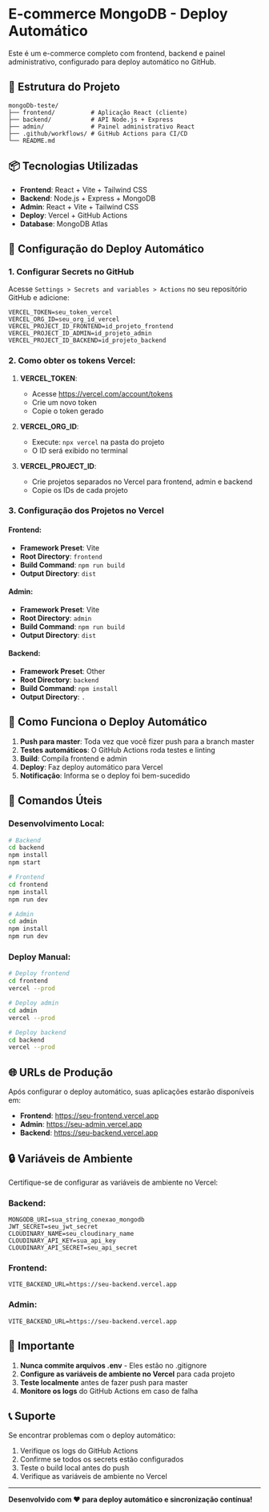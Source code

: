 # E-commerce MongoDB - Deploy Automático

Este é um e-commerce completo com frontend, backend e painel administrativo, configurado para deploy automático no GitHub.

## 🚀 Estrutura do Projeto

```
mongoDb-teste/
├── frontend/          # Aplicação React (cliente)
├── backend/           # API Node.js + Express
├── admin/             # Painel administrativo React
├── .github/workflows/ # GitHub Actions para CI/CD
└── README.md
```

## 📦 Tecnologias Utilizadas

- **Frontend**: React + Vite + Tailwind CSS
- **Backend**: Node.js + Express + MongoDB
- **Admin**: React + Vite + Tailwind CSS
- **Deploy**: Vercel + GitHub Actions
- **Database**: MongoDB Atlas

## 🔧 Configuração do Deploy Automático

### 1. Configurar Secrets no GitHub

Acesse `Settings > Secrets and variables > Actions` no seu repositório GitHub e adicione:

```
VERCEL_TOKEN=seu_token_vercel
VERCEL_ORG_ID=seu_org_id_vercel
VERCEL_PROJECT_ID_FRONTEND=id_projeto_frontend
VERCEL_PROJECT_ID_ADMIN=id_projeto_admin
VERCEL_PROJECT_ID_BACKEND=id_projeto_backend
```

### 2. Como obter os tokens Vercel:

1. **VERCEL_TOKEN**: 
   - Acesse https://vercel.com/account/tokens
   - Crie um novo token
   - Copie o token gerado

2. **VERCEL_ORG_ID**:
   - Execute: `npx vercel` na pasta do projeto
   - O ID será exibido no terminal

3. **VERCEL_PROJECT_ID**:
   - Crie projetos separados no Vercel para frontend, admin e backend
   - Copie os IDs de cada projeto

### 3. Configuração dos Projetos no Vercel

#### Frontend:
- **Framework Preset**: Vite
- **Root Directory**: `frontend`
- **Build Command**: `npm run build`
- **Output Directory**: `dist`

#### Admin:
- **Framework Preset**: Vite
- **Root Directory**: `admin`
- **Build Command**: `npm run build`
- **Output Directory**: `dist`

#### Backend:
- **Framework Preset**: Other
- **Root Directory**: `backend`
- **Build Command**: `npm install`
- **Output Directory**: `.`

## 🔄 Como Funciona o Deploy Automático

1. **Push para master**: Toda vez que você fizer push para a branch master
2. **Testes automáticos**: O GitHub Actions roda testes e linting
3. **Build**: Compila frontend e admin
4. **Deploy**: Faz deploy automático para Vercel
5. **Notificação**: Informa se o deploy foi bem-sucedido

## 📝 Comandos Úteis

### Desenvolvimento Local:

```bash
# Backend
cd backend
npm install
npm start

# Frontend
cd frontend
npm install
npm run dev

# Admin
cd admin
npm install
npm run dev
```

### Deploy Manual:

```bash
# Deploy frontend
cd frontend
vercel --prod

# Deploy admin
cd admin
vercel --prod

# Deploy backend
cd backend
vercel --prod
```

## 🌐 URLs de Produção

Após configurar o deploy automático, suas aplicações estarão disponíveis em:

- **Frontend**: https://seu-frontend.vercel.app
- **Admin**: https://seu-admin.vercel.app
- **Backend**: https://seu-backend.vercel.app

## 🔒 Variáveis de Ambiente

Certifique-se de configurar as variáveis de ambiente no Vercel:

### Backend:
```
MONGODB_URI=sua_string_conexao_mongodb
JWT_SECRET=seu_jwt_secret
CLOUDINARY_NAME=seu_cloudinary_name
CLOUDINARY_API_KEY=sua_api_key
CLOUDINARY_API_SECRET=seu_api_secret
```

### Frontend:
```
VITE_BACKEND_URL=https://seu-backend.vercel.app
```

### Admin:
```
VITE_BACKEND_URL=https://seu-backend.vercel.app
```

## 🚨 Importante

1. **Nunca commite arquivos .env** - Eles estão no .gitignore
2. **Configure as variáveis de ambiente no Vercel** para cada projeto
3. **Teste localmente** antes de fazer push para master
4. **Monitore os logs** do GitHub Actions em caso de falha

## 📞 Suporte

Se encontrar problemas com o deploy automático:

1. Verifique os logs do GitHub Actions
2. Confirme se todos os secrets estão configurados
3. Teste o build local antes do push
4. Verifique as variáveis de ambiente no Vercel

---

**Desenvolvido com ❤️ para deploy automático e sincronização contínua!**
